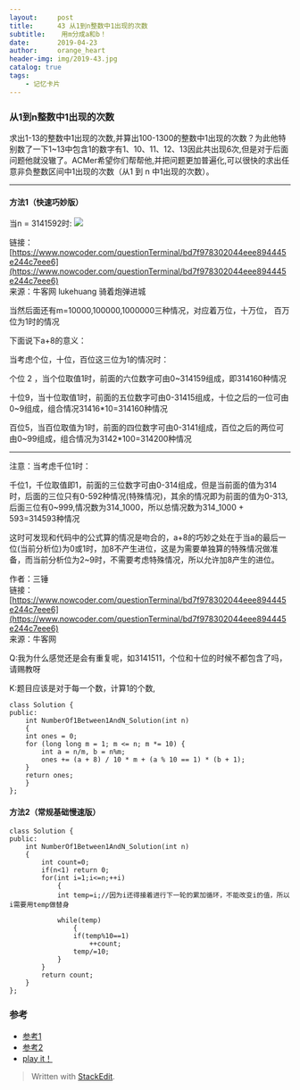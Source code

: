 ```yaml
---
layout:     post
title:      43 从1到n整数中1出现的次数
subtitle:    用m分成a和b！
date:       2019-04-23
author:     orange_heart
header-img: img/2019-43.jpg
catalog: true
tags:
    - 记忆卡片
---
```


### 从1到n整数中1出现的次数

求出1-13的整数中1出现的次数,并算出100-1300的整数中1出现的次数？为此他特别数了一下1~13中包含1的数字有1、10、11、12、13因此共出现6次,但是对于后面问题他就没辙了。ACMer希望你们帮帮他,并把问题更加普遍化,可以很快的求出任意非负整数区间中1出现的次数（从1 到 n 中1出现的次数）。


-------
#### 方法1（快速巧妙版）

当n = 3141592时:
![](https://img-blog.csdnimg.cn/20190726112418977.jpg?x-oss-process=image/watermark,type_ZmFuZ3poZW5naGVpdGk,shadow_10,text_aHR0cHM6Ly9ibG9nLmNzZG4ubmV0L2F5ZG92ZTIwMTc=,size_16,color_FFFFFF,t_70)

链接：[https://www.nowcoder.com/questionTerminal/bd7f978302044eee894445e244c7eee6](https://www.nowcoder.com/questionTerminal/bd7f978302044eee894445e244c7eee6)  
来源：牛客网  lukehuang 骑着炮弹进城
  

当然后面还有m=10000,100000,1000000三种情况，对应着万位，十万位， 百万位为1时的情况

下面说下a+8的意义：

当考虑个位，十位，百位这三位为1的情况时：

个位 2 ，当个位取值1时，前面的六位数字可由0~314159组成，即314160种情况

十位9，当十位取值1时，前面的五位数字可由0-31415组成，十位之后的一位可由0~9组成，组合情况31416*10=314160种情况

百位5，当百位取值为1时，前面的四位数字可由0-3141组成，百位之后的两位可由0~99组成，组合情况为3142*100=314200种情况


---------------

 
  

注意：当考虑千位1时：

千位1，千位取值即1，前面的三位数字可由0-314组成，但是当前面的值为314时，后面的三位只有0-592种情况(特殊情况)，其余的情况即为前面的值为0-313,后面三位有0~999,情况数为314_1000，所以总情况数为314_1000 + 593=314593种情况

这时可发现和代码中的公式算的情况是吻合的，a+8的巧妙之处在于当a的最后一位(当前分析位)为0或1时，加8不产生进位，这是为需要单独算的特殊情况做准备，而当前分析位为2~9时，不需要考虑特殊情况，所以允许加8产生的进位。

作者：三锤  
链接：[https://www.nowcoder.com/questionTerminal/bd7f978302044eee894445e244c7eee6](https://www.nowcoder.com/questionTerminal/bd7f978302044eee894445e244c7eee6)  
来源：牛客网  
  

Q:我为什么感觉还是会有重复呢，如3141511，个位和十位的时候不都包含了吗，请赐教呀

K:题目应该是对于每一个数，计算1的个数,

```objk
class Solution {
public:
    int NumberOf1Between1AndN_Solution(int n)
    {
    int ones = 0;
    for (long long m = 1; m <= n; m *= 10) {
        int a = n/m, b = n%m;
        ones += (a + 8) / 10 * m + (a % 10 == 1) * (b + 1);
    }
    return ones;
    }
};
```


#### 方法2（常规基础慢速版）

```objk
class Solution {
public:
    int NumberOf1Between1AndN_Solution(int n)
    {
        int count=0;
        if(n<1) return 0;
        for(int i=1;i<=n;++i)
            {
            int temp=i;//因为i还得接着进行下一轮的累加循环，不能改变i的值，所以i需要用temp做替身  
            
            while(temp)
                {
                if(temp%10==1)
                    ++count;
                temp/=10;
            }
        }
        return count;
    }
};
```

### 参考

- [参考1](https://github.com/zhedahht/CodingInterviewChinese2)
- [参考2](https://github.com/gatieme/CodingInterviews)
- [play it！](https://www.nowcoder.com/practice/bd7f978302044eee894445e244c7eee6?tpId=13&tqId=11184&rp=2&ru=/ta/coding-interviews&qru=/ta/coding-interviews/question-ranking&tPage=2)
> Written with [StackEdit](https://stackedit.io/).

<head>
    <script src="https://cdn.mathjax.org/mathjax/latest/MathJax.js?config=TeX-AMS-MML_HTMLorMML" type="text/javascript"></script>
    <script type="text/x-mathjax-config">
        MathJax.Hub.Config({
            tex2jax: {
            skipTags: ['script', 'noscript', 'style', 'textarea', 'pre'],
            inlineMath: [['$','$']]
            }
        });
    </script>
</head>
<!--stackedit_data:
eyJoaXN0b3J5IjpbMTI3OTg4MjE4MywtMzMzMzgwMjc5LDg0OT
Y4ODQ2MCwtMTA1NDY3Mjg2OSwtMTc3ODEzMTIzNl19
-->